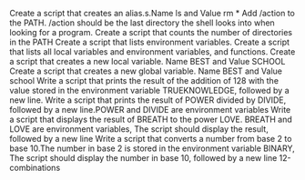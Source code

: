 Create a script that creates an alias.s.Name ls and Value rm *
Add /action to the PATH. /action should be the last directory the shell looks into when looking for a program.
Create a script that counts the number of directories in the PATH
Create a script that lists environment variables.
 Create a script that lists all local variables and environment variables, and functions. 
Create a script that creates a new local variable. Name BEST and Value SCHOOL
Create a script that creates a new global variable. Name BEST and Value school 
Write a script that prints the result of the addition of 128 with the value stored in the environment variable TRUEKNOWLEDGE, followed by a new line.
Write a script that prints the result of POWER divided by DIVIDE, followed by a new line.POWER and DIVIDE are environment variables
Write a script that displays the result of BREATH to the power LOVE. BREATH and LOVE are environment variables, The script should display the result, followed by a new line
Write a script that converts a number from base 2 to base 10.The number in base 2 is stored in the environment variable BINARY, The script should display the number in base 10, followed by a new line
12-combinations
